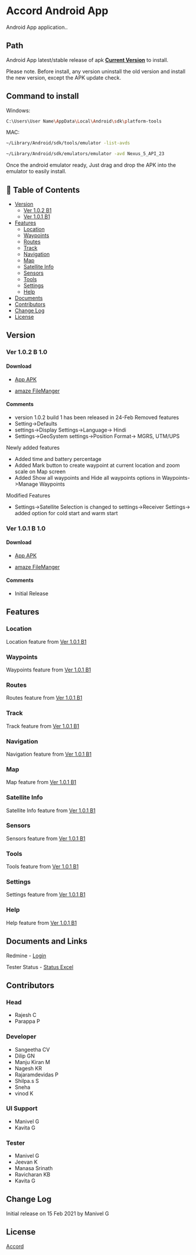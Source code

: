 # Accord Android App

Android App application..

## Path

Android App latest/stable release of apk **[Current Version](https://accordsoftsys-my.sharepoint.com/:u:/g/personal/manivel_g_accord-soft_com/Efonx5z7PSZIpUPJz_9tXi4BfcOqZx80TBcLGfChlB9lYA)**  to install.

Please note. Before install, any version uninstall the old version and install the new version, except the APK update check.


## Command to install

Windows:
```bash
C:\Users\User Name\AppData\Local\Android\sdk\platform-tools
```

MAC:
```bash
~/Library/Android/sdk/tools/emulator -list-avds

~/Library/Android/sdk/emulators/emulator -avd Nexus_5_API_23

```

Once the android emulator ready, Just drag and drop the APK into the emulator to easily install.


## 🚩 Table of Contents
* [Version](#version)
    * [Ver 1.0.2 B1](#ver-102-b-10)
    * [Ver 1.0.1 B1](#ver-101-b-10)
* [Features](#features)
    * [Location](#location)
    * [Waypoints](#waypoints)
    * [Routes](#routes)
    * [Track](#track)
    * [Navigation](#navigation)
    * [Map](#map)
    * [Satellite Info](#satellite-info)
    * [Sensors](#sensors)
    * [Tools](#tools)
    * [Settings](#settings)
    * [Help](#help)
* [Documents](#documents-and-links)
* [Contributors](#contributors)
* [Change Log](#change-Log)
* [License](#license)



## Version
### Ver 1.0.2 B 1.0 
#### Download
 * [App APK](https://accordsoftsys-my.sharepoint.com/:u:/g/personal/manivel_g_accord-soft_com/Efonx5z7PSZIpUPJz_9tXi4BfcOqZx80TBcLGfChlB9lYA)

 * [amaze FileManger](https://accordsoftsys-my.sharepoint.com/:u:/g/personal/manivel_g_accord-soft_com/EUjoM_vQOIxFiR1BgDAINvYB1o-gwsbwyVLNqbAYNbAa8A)

#### Comments
* version 1.0.2 build 1 has been released in 24-Feb
Removed features
* Setting->Defaults
* settings->Display Settings->Language-> Hindi
* Settings->GeoSystem settings->Position Format-> MGRS, UTM/UPS 

Newly added features
* Added time and battery percentage 
* Added Mark button to create waypoint at current location and zoom scale on Map screen
* Added Show all waypoints and Hide all waypoints options in Waypoints->Manage Waypoints

Modified Features
* Settings->Satellite Selection is changed to settings->Receiver Settings-> added option for cold start and warm start



### Ver 1.0.1 B 1.0 
#### Download
 * [App APK](https://accordsoftsys-my.sharepoint.com/:u:/g/personal/manivel_g_accord-soft_com/EV4QVF3zDstOjS2oVY6i92QBZXDS9lwF4RHe9oaFhwCMow?e=65Gf55)

 * [amaze FileManger](https://accordsoftsys-my.sharepoint.com/:u:/g/personal/manivel_g_accord-soft_com/EaFNIt73nz1Fv_IDDSuwhHkBpbMoJkpJnBIz85fYbUERUA?e=a5qFhj)

#### Comments
* Initial Release




## Features
   ### Location
   Location feature from [Ver 1.0.1 B1](#Ver-101-B1)
   
   ### Waypoints
   Waypoints feature from [Ver 1.0.1 B1](#Ver-101-B1)

   ### Routes
   Routes feature from [Ver 1.0.1 B1](#Ver-101-B1)

   ### Track
   Track feature from [Ver 1.0.1 B1](#Ver-101-B1)

   ### Navigation
   Navigation feature from [Ver 1.0.1 B1](#Ver-101-B1)

   ### Map
   Map feature from [Ver 1.0.1 B1](#Ver-101-B1)

   ### Satellite Info
   Satellite Info feature from [Ver 1.0.1 B1](#Ver-101-B1)

   ### Sensors
   Sensors feature from [Ver 1.0.1 B1](#Ver-101-B1)

   ### Tools
   Tools feature from [Ver 1.0.1 B1](#Ver-101-B1)

   ### Settings
   Settings feature from [Ver 1.0.1 B1](#Ver-101-B1)

   ### Help
   Help feature from [Ver 1.0.1 B1](#Ver-101-B1)


## Documents and Links
Redmine - [Login](http://164.164.69.21:3000)

Tester Status - [Status Excel](https://accordsoftsys-my.sharepoint.com/:x:/g/personal/manivel_g_accord-soft_com/EZknZxEepNNKn8MSQZqqWgkBJhwG9yc_e1u0YeunWEwANg?e=O2iaPh)



## Contributors
### Head
* Rajesh C
* Parappa P

### Developer
* Sangeetha CV
* Dilip GN
* Manju Kiran M
* Nagesh KR
* Rajaramdevidas P 
* Shilpa.s S
* Sneha 
* vinod K

### UI Support
* Manivel G
* Kavita G

### Tester
* Manivel G
* Jeevan K 
* Manasa Srinath
* Ravicharan KB
* Kavita G


## Change Log

Initial release on 15 Feb 2021 by Manivel G


## License
[Accord](https://accord-global.com/)
